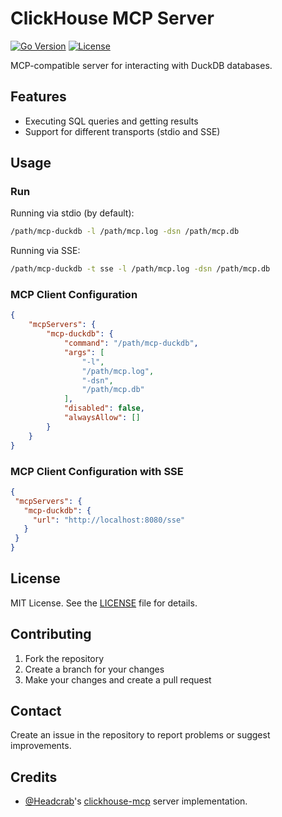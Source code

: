 # ClickHouse MCP Server

[![Go Version](https://img.shields.io/github/go-mod/go-version/erenaslandev/mcp-duckdb)](https://go.dev)
[![License](https://img.shields.io/github/license/erenaslandev/mcp-duckdb)](LICENSE)

MCP-compatible server for interacting with DuckDB databases.

## Features

- Executing SQL queries and getting results
- Support for different transports (stdio and SSE)

## Usage

### Run

Running via stdio (by default):

```bash
/path/mcp-duckdb -l /path/mcp.log -dsn /path/mcp.db
```

Running via SSE:

```bash
/path/mcp-duckdb -t sse -l /path/mcp.log -dsn /path/mcp.db
```

### MCP Client Configuration

```json
{
	"mcpServers": {
		"mcp-duckdb": {
			"command": "/path/mcp-duckdb",
			"args": [
				"-l",
				"/path/mcp.log",
				"-dsn",
				"/path/mcp.db"
			],
			"disabled": false,
			"alwaysAllow": []
		}
	}
}
```

### MCP Client Configuration with SSE

```json
{
 "mcpServers": {
   "mcp-duckdb": {
     "url": "http://localhost:8080/sse"
   }
 }
}
```

## License

MIT License. See the [LICENSE](LICENSE) file for details.

## Contributing

1. Fork the repository
2. Create a branch for your changes
3. Make your changes and create a pull request

## Contact

Create an issue in the repository to report problems or suggest improvements.

## Credits

- [@Headcrab](https://github.com/Headcrab)'s [clickhouse-mcp](https://github.com/Headcrab/clickhouse-mcp) server implementation.